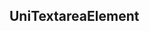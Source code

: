 ## UniTextareaElement

<!-- CUSTOMTYPEJSON.UniTextareaElement.description -->

<!-- CUSTOMTYPEJSON.UniTextareaElement.extends -->

<!-- CUSTOMTYPEJSON.UniTextareaElement.param -->



<!-- CUSTOMTYPEJSON.UniTextareaElement.compatibility -->

<!-- CUSTOMTYPEJSON.UniTextareaElement.example -->

